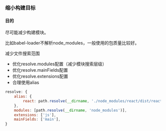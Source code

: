 ### 缩小构建目标



#### 目的

尽可能减少构建模块。

比如babel-loader不解析node_modules，一般使用的包质量比较好。





减少文件搜索范围

- 优化resolve.modules配置（减少模块搜索层级）
- 优化resolve.mainFields配置
- 优化resolve.extensions配置
- 合理使用alias

```js
resolve: {
    alias: {
        react: path.resolve(__dirname, './node_modules/react/dist/react.min.js')
    },
    modules: [path.resolve(__dirname, 'node_modules')],
    extensions: ['js'],
    mainFields: ['main'],
}
```

